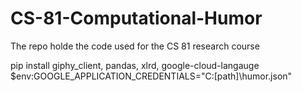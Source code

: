 # CS-81-Computational-Humor
The repo holde the code used for the CS 81 research course

pip install giphy_client, pandas, xlrd, google-cloud-langauge
$env:GOOGLE_APPLICATION_CREDENTIALS="C:\[path]\humor.json"

